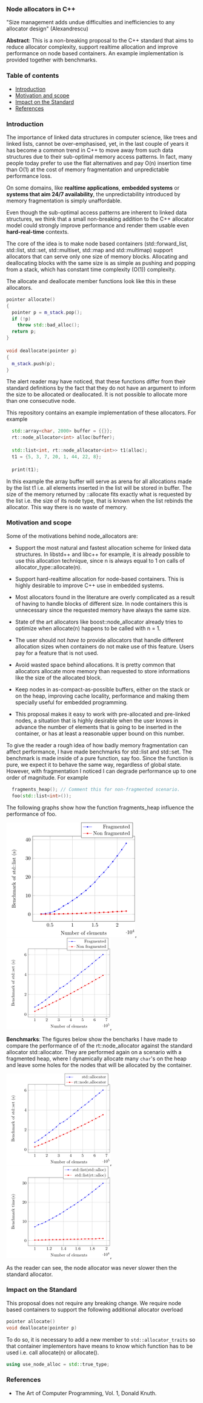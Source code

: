 ### Node allocators in C++

"Size management adds undue difficulties and inefficiencies to
any allocator design" (Alexandrescu)

**Abstract**: This is a non-breaking proposal to the C++ standard
that aims to reduce allocator complexity, support realtime
allocation and improve performance on node based containers. An
example implementation is provided together with benchmarks.

### Table of contents

* [Introduction](#Introduction)
* [Motivation and scope](#Motivation-and-scope)
* [Impact on the Standard](#Impact-on-the-standard)
* [References](#References)

### Introduction

The importance of linked data structures in computer science,
like trees and linked lists, cannot be over-emphasised, yet, in
the last couple of years it has become a common trend in C++ to
move away from such data structures due to their sub-optimal
memory access patterns.  In fact, many people today prefer to use
the flat alternatives and pay O(n) insertion time than O(1) at
the cost of memory fragmentation and unpredictable performance
loss.

On some domains, like **realtime applications**, **embedded
systems** or **systems that aim 24/7 availability**, the
unpredictability introduced by memory fragmentation is simply
unaffordable.

Even though the sub-optimal access patterns are inherent to
linked data structures, we think that a small non-breaking
addition to the C++ allocator model could strongly improve
performance and render them usable even **hard-real-time**
contexts.

The core of the idea is to make node based containers
(std::forward_list, std::list, std::set, std::multiset, std::map
and std::multimap) support allocators that can serve only one
size of memory blocks. Allocating and deallocating blocks with
the same size is as simple as pushing and popping from a stack,
which has constant time complexity (O(1)) complexity.

The allocate and deallocate member functions look like this in
these allocators.

```c++
pointer allocate()
{
  pointer p = m_stack.pop(); 
  if (!p)
    throw std::bad_alloc();
  return p; 
}

void deallocate(pointer p)
{
  m_stack.push(p);
}
```
The alert reader may have noticed, that these functions differ
from their standard definitions by the fact that they do not have
an argument to inform the size to be allocated or deallocated. It
is not possible to allocate more than one consecutive node.

This repository contains an example implementation of these
allocators. For example

```c++
  std::array<char, 2000> buffer = {{}};
  rt::node_allocator<int> alloc(buffer);

  std::list<int, rt::node_allocator<int>> t1(alloc);
  t1 = {5, 3, 7, 20, 1, 44, 22, 8};

  print(t1);
```

In this example the array buffer will serve as arena for all
allocations made by the list t1 i.e. all elements inserted in the
list will be stored in buffer. The size of the memory returned by
::allocate fits exactly what is requested by the list i.e. the
size of its node type, that is known when the list rebinds the
allocator.  This way there is no waste of memory.

### Motivation and scope

Some of the motivations behind node_allocators are:

* Support the most natural and fastest allocation scheme for
  linked data structures. In libstd++ and libc++ for example, it
  is already possible to use this allocation technique, since n
  is always equal to 1 on calls of allocator_type::allocate(n).

* Support hard-realtime allocation for node-based containers.
  This is highly desirable to improve C++ use in embedded
  systems.

* Most allocators found in the literature are overly complicated
  as a result of having to handle blocks of different size. In
  node containers this is unnecessary since the requested memory
  have always the same size.

* State of the art allocators like boost::node_allocator already
  tries to optimize when allocate(n) happens to be called with
  n = 1. 

* The user should not *have to* provide allocators that
  handle different allocation sizes when containers do not make
  use of this feature. Users pay for a feature that is not used.

* Avoid wasted space behind allocations. It is pretty common that
  allocators allocate more memory than requested to store
  informations like the size of the allocated block.

* Keep nodes in as-compact-as-possible buffers, either on the
  stack or on the heap, improving cache locality, performance
  and making them specially useful for embedded programming.

* This proposal makes it easy to work with pre-allocated and
  pre-linked nodes, a situation that is highly desirable when the
  user knows in advance the number of elements that is going to
  be inserted in the container, or has at least a reasonable
  upper bound on this number.

To give the reader a rough idea of how badly memory fragmentation
can affect performance, I have made benchmarks for std::list and
std::set. The benchmark is made inside of a pure function, say
foo. Since the function is pure, we expect it to behave the same
way, regardless of global state. However, with fragmentation I
noticed I can degrade performance up to one order of magnitude.
For example

```c++
  fragments_heap(); // Comment this for non-fragmented scenario.
  foo(std::list<int>());
```
The following graphs show how the function fragments_heap
influence the performance of foo.

![std::list fragmentation](fig/list_frag_effect.png),
![std::set fragmentation](fig/set_frag_effect.png),

**Benchmarks**: The figures below show the bencharks I have made
to compare the performance of of the rt::node_allocator against
the standard allocator std::allocator.  They are performed again
on a scenario with a fragmented heap, where I dynamically
allocate many `char`'s on the heap and leave some holes for the
nodes that will be allocated by the container. 

![std::set benchmark](fig/std_set_bench.png),
![std::list benchmark](fig/std_list_bench.png),

As the reader can see, the node allocator was never slower
then the standard allocator.

### Impact on the Standard

This proposal does not require any breaking change. We require
node based containers to support the following additional
allocator overload
```c++
pointer allocate()
void deallocate(pointer p)
```
To do so, it is necessary to add a new member to
```std::allocator_traits``` so that container implementors have means
to know which function has to be used i.e. call allocate(n) or
allocate().

```c++
using use_node_alloc = std::true_type;
```
### References

* The Art of Computer Programming, Vol. 1, Donald Knuth.

